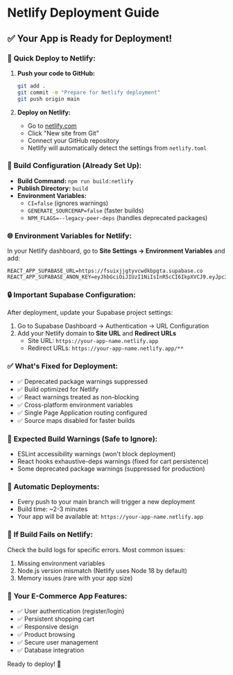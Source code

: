 # Netlify Deployment Guide

## ✅ **Your App is Ready for Deployment!**

### 🚀 **Quick Deploy to Netlify:**

1. **Push your code to GitHub:**
   ```bash
   git add .
   git commit -m "Prepare for Netlify deployment"
   git push origin main
   ```

2. **Deploy on Netlify:**
   - Go to [netlify.com](https://netlify.com)
   - Click "New site from Git"
   - Connect your GitHub repository
   - Netlify will automatically detect the settings from `netlify.toml`

### 🔧 **Build Configuration (Already Set Up):**

- **Build Command:** `npm run build:netlify`
- **Publish Directory:** `build`
- **Environment Variables:** 
  - `CI=false` (ignores warnings)
  - `GENERATE_SOURCEMAP=false` (faster builds)
  - `NPM_FLAGS=--legacy-peer-deps` (handles deprecated packages)

### 🌐 **Environment Variables for Netlify:**

In your Netlify dashboard, go to **Site Settings → Environment Variables** and add:

```
REACT_APP_SUPABASE_URL=https://fsuixjjgtyvcwdkbpgta.supabase.co
REACT_APP_SUPABASE_ANON_KEY=eyJhbGciOiJIUzI1NiIsInR5cCI6IkpXVCJ9.eyJpc3MiOiJzdXBhYmFzZSIsInJlZiI6ImZzdWl4ampndHl2Y3dka2JwZ3RhIiwicm9sZSI6ImFub24iLCJpYXQiOjE3NTI4NjI4MTYsImV4cCI6MjA2ODQzODgxNn0.p4cSn2luu08wwGLnY9KWgvQJng7ZOEVXyIAAiSLKuTY
```

### 🔒 **Important Supabase Configuration:**

After deployment, update your Supabase project settings:
1. Go to Supabase Dashboard → Authentication → URL Configuration
2. Add your Netlify domain to **Site URL** and **Redirect URLs**
   - Site URL: `https://your-app-name.netlify.app`
   - Redirect URLs: `https://your-app-name.netlify.app/**`

### ✅ **What's Fixed for Deployment:**

- ✅ Deprecated package warnings suppressed
- ✅ Build optimized for Netlify
- ✅ React warnings treated as non-blocking
- ✅ Cross-platform environment variables
- ✅ Single Page Application routing configured
- ✅ Source maps disabled for faster builds

### 🎯 **Expected Build Warnings (Safe to Ignore):**

- ESLint accessibility warnings (won't block deployment)
- React hooks exhaustive-deps warnings (fixed for cart persistence)
- Some deprecated package warnings (suppressed for production)

### 🔄 **Automatic Deployments:**

- Every push to your main branch will trigger a new deployment
- Build time: ~2-3 minutes
- Your app will be available at: `https://your-app-name.netlify.app`

### 🚨 **If Build Fails on Netlify:**

Check the build logs for specific errors. Most common issues:
1. Missing environment variables
2. Node.js version mismatch (Netlify uses Node 18 by default)
3. Memory issues (rare with your app size)

### 🎉 **Your E-Commerce App Features:**

- ✅ User authentication (register/login)
- ✅ Persistent shopping cart
- ✅ Responsive design
- ✅ Product browsing
- ✅ Secure user management
- ✅ Database integration

Ready to deploy! 🚀
